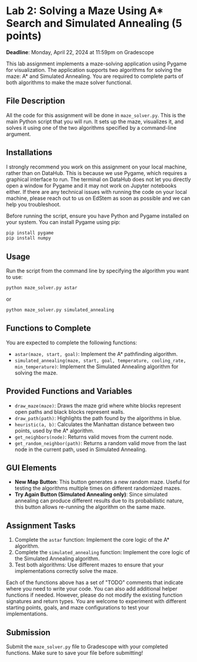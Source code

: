 # Lab 2: Solving a Maze Using A* Search and Simulated Annealing (5 points)

**Deadline**: Monday, April 22, 2024 at 11:59pm on Gradescope

This lab assignment implements a maze-solving application using Pygame for visualization. The application supports two algorithms for solving the maze: A* and Simulated Annealing. You are required to complete parts of both algorithms to make the maze solver functional.

## File Description

All the code for this assignment will be done in `maze_solver.py`. This is the main Python script that you will run. It sets up the maze, visualizes it, and solves it using one of the two algorithms specified by a command-line argument.

## Installations

I strongly recommend you work on this assignment on your local machine, rather than on DataHub. This is because we use Pygame, which requires a graphical interface to run. The terminal on DataHub does not let you directly open a window for Pygame and it may not work on Jupyter notebooks either. If there are any technical issues with running the code on your local machine, please reach out to us on EdStem as soon as possible and we can help you troubleshoot.

Before running the script, ensure you have Python and Pygame installed on your system. You can install Pygame using pip:

```bash
pip install pygame
pip install numpy
```

## Usage

Run the script from the command line by specifying the algorithm you want to use:

```bash
python maze_solver.py astar
```

or

```bash
python maze_solver.py simulated_annealing
```

## Functions to Complete

You are expected to complete the following functions:

* `astar(maze, start, goal)`: Implement the A* pathfinding algorithm.
* `simulated_annealing(maze, start, goal, temperature, cooling_rate, min_temperature)`: Implement the Simulated Annealing algorithm for solving the maze.

## Provided Functions and Variables

* `draw_maze(maze)`: Draws the maze grid where white blocks represent open paths and black blocks represent walls.
* `draw_path(path)`: Highlights the path found by the algorithms in blue.
* `heuristic(a, b)`: Calculates the Manhattan distance between two points, used by the A* algorithm.
* `get_neighbors(node)`: Returns valid moves from the current node.
* `get_random_neighbor(path)`: Returns a random valid move from the last node in the current path, used in Simulated Annealing.

## GUI Elements

* **New Map Button**: This button generates a new random maze. Useful for testing the algorithms multiple times on different randomized mazes.
* **Try Again Button (Simulated Annealing only)**: Since simulated annealing can produce different results due to its probabilistic nature, this button allows re-running the algorithm on the same maze.

## Assignment Tasks

1. Complete the `astar` function: Implement the core logic of the A* algorithm.
2. Complete the `simulated_annealing` function: Implement the core logic of the Simulated Annealing algorithm.
3. Test both algorithms: Use different mazes to ensure that your implementations correctly solve the maze.

Each of the functions above has a set of "TODO" comments that indicate where you need to write your code. You can also add additional helper functions if needed. However, please do not modify the existing function signatures and return types. You are welcome to experiment with different starting points, goals, and maze configurations to test your implementations.

## Submission

Submit the `maze_solver.py` file to Gradescope with your completed functions. Make sure to save your file before submitting!
